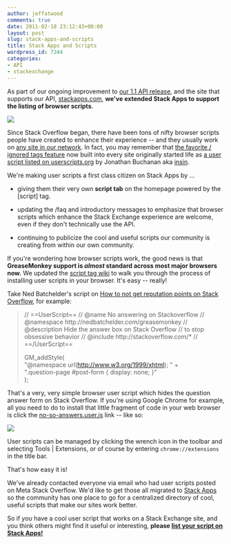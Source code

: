 ```yaml
---
author: jeffatwood
comments: true
date: 2011-02-18 23:12:43+00:00
layout: post
slug: stack-apps-and-scripts
title: Stack Apps and Scripts
wordpress_id: 7244
categories:
- API
- stackexchange
---
```


As part of our ongoing improvement to [our 1.1 API release](http://blog.stackoverflow.com/2011/02/stack-exchange-api-1-1-and-improved-app-gallery/), and the site that supports our API, [stackapps.com](http://stackapps.com), **we've extended Stack Apps to support the listing of browser scripts**.

[![](http://blog.stackoverflow.com/wp-content/uploads/stackapps-scripts.png)](http://stackapps.com/?tab=scripts)

Since Stack Overflow began, there have been tons of nifty browser scripts people have created to enhance their experience -- and they usually work on [any site in our network](http://stackexchange.com/sites). In fact, you may remember that [the favorite / ignored tags feature](http://blog.stackoverflow.com/2008/10/expressing-your-tag-preferences/) now built into every site originally started life as [a user script listed on userscripts.org](http://userscripts.org/tags/stackoverflow) by Jonathan Buchanan aka [insin](http://stackoverflow.com/users/6760/insin).

We're making user scripts a first class citizen on Stack Apps by …



  * giving them their very own **script tab** on the homepage powered by the [script] tag.

  * updating the /faq and introductory messages to emphasize that browser scripts which enhance the Stack Exchange experience are welcome, even if they don't technically use the API.

  * continuing to publicize the cool and useful scripts our community is creating from within our own community.

If you're wondering how browser scripts work, the good news is that 
**GreaseMonkey support is _almost_ standard across most major browsers now.** We updated the [script tag wiki](http://stackapps.com/tags/script/info) to walk you through the process of installing user scripts in your browser. It's easy -- really!

Take Ned Batchelder's script on [How to not get reputation points on Stack Overflow](http://nedbatchelder.com/blog/201102/how_to_not_get_reputation_points_on_stack_overflow.html), for example: 



<blockquote>// ==UserScript==  
// @name No answering on Stackoverflow  
// @namespace http://nedbatchelder.com/greasemonkey  
// @description Hide the answer box on Stack Overflow   
// to stop obsessive behavior  
// @include http://stackoverflow.com/*  
// ==/UserScript==  
  
GM_addStyle(  
"@namespace url(http://www.w3.org/1999/xhtml); " +  
".question-page #post-form { display: none; }"  
);  
</blockquote>



That's a very, very simple browser user script which hides the question answer form on Stack Overflow. If you're using Google Chrome for example, all you need to do to install that little fragment of code in your web browser is click the [no-so-answers.user.js](http://nedbatchelder.com/code/misc/no_so_answers.user.js) link -- like so:

 ![](http://blog.stackoverflow.com/wp-content/uploads/chrome-install-user-scripts.png)

User scripts can be managed by clicking the wrench icon in the toolbar and selecting Tools | Extensions, or of course by entering `chrome://extensions` in the title bar.

That's how easy it is!

We've already contacted everyone via email who had user scripts posted on Meta Stack Overflow. We'd like to get those all migrated to [Stack Apps](http://stackapps.com/?tab=scripts) so the community has one place to go for a centralized directory of cool, useful scripts that make our sites work better.

So if _you_ have a cool user script that works on a Stack Exchange site, and you think others might find it useful or interesting, **please [list your script on Stack Apps!](http://stackapps.com/questions/ask?tags=script)**
